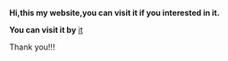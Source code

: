 **Hi,this my website,you can visit it if you interested in it.**

**You can visit it by** [it](http://vllbc.github.io)

Thank you!!!